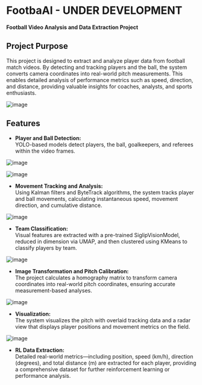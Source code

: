 # FootbaAI - UNDER DEVELOPMENT
 
**Football Video Analysis and Data Extraction Project**

## Project Purpose

This project is designed to extract and analyze player data from football match videos. By detecting and tracking players and the ball, the system converts camera coordinates into real-world pitch measurements. This enables detailed analysis of performance metrics such as speed, direction, and distance, providing valuable insights for coaches, analysts, and sports enthusiasts.

![image](https://github.com/user-attachments/assets/0b7b8622-8a57-42ed-980c-1b74488c2d13)


## Features

- **Player and Ball Detection:**  
  YOLO-based models detect players, the ball, goalkeepers, and referees within the video frames.
  
![image](https://github.com/user-attachments/assets/cf61fd89-e792-42e6-be09-972d60ce9c7e)

![image](https://github.com/user-attachments/assets/af8ae214-926d-4b7b-bea4-cb5a2abeb595)


- **Movement Tracking and Analysis:**  
  Using Kalman filters and ByteTrack algorithms, the system tracks player and ball movements, calculating instantaneous speed, movement direction, and cumulative distance.

![image](https://github.com/user-attachments/assets/cbf80416-76a9-4449-9134-f8cd569fa00c)

- **Team Classification:**  
  Visual features are extracted with a pre-trained SiglipVisionModel, reduced in dimension via UMAP, and then clustered using KMeans to classify players by team.

![image](https://github.com/user-attachments/assets/8c5838fb-b1de-40de-8cc8-8f112f524186)

- **Image Transformation and Pitch Calibration:**  
  The project calculates a homography matrix to transform camera coordinates into real-world pitch coordinates, ensuring accurate measurement-based analyses.
  
![image](https://github.com/user-attachments/assets/447bc0cd-f76a-41a3-87d3-73e008a63873)

- **Visualization:**  
  The system visualizes the pitch with overlaid tracking data and a radar view that displays player positions and movement metrics on the field.

![image](https://github.com/user-attachments/assets/cf219d8a-54ca-4b86-b4fe-d414c88c55fe)

- **RL Data Extraction:**  
  Detailed real-world metrics—including position, speed (km/h), direction (degrees), and total distance (m) are extracted for each player, providing a comprehensive dataset for further reinforcement learning or performance analysis.
